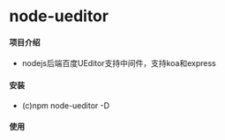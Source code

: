 # node-ueditor

#### 项目介绍

- nodejs后端百度UEditor支持中间件，支持koa和express

#### 安装
 
- (c)npm node-ueditor -D


#### 使用
```javascript
    


```
